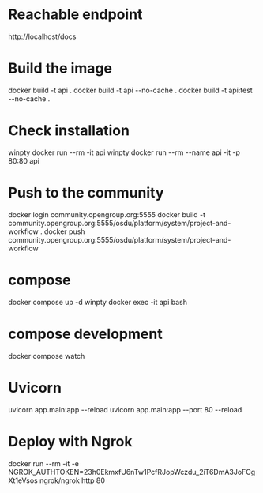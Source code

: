 # Reachable endpoint
http://localhost/docs

# Build the image
docker build -t api .
docker build -t api --no-cache .
docker build -t api:test --no-cache .

# Check installation
winpty docker run --rm -it api
winpty docker run --rm --name api -it -p 80:80 api

# Push to the community
docker login community.opengroup.org:5555
docker build -t community.opengroup.org:5555/osdu/platform/system/project-and-workflow .
docker push community.opengroup.org:5555/osdu/platform/system/project-and-workflow

# compose
docker compose up -d
winpty docker exec -it api bash

# compose development
docker compose watch

# Uvicorn
uvicorn app.main:app --reload
uvicorn app.main:app --port 80 --reload


# Deploy with Ngrok
docker run --rm -it -e NGROK_AUTHTOKEN=23h0EkmxfU6nTw1PcfRJopWczdu_2iT6DmA3JoFCgXt1eVsos ngrok/ngrok http 80
